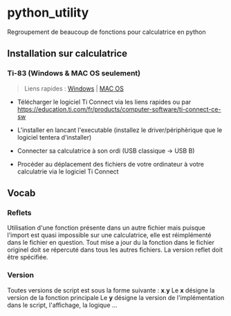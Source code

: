 # python_utility

Regroupement de beaucoup de fonctions pour calculatrice en python

## Installation sur calculatrice

### Ti-83 (Windows & MAC OS seulement)

> Liens rapides : [Windows](https://education.ti.com/download/en/ed-tech/13312F7CEC074A2DAFD7EE5646129839/3AECF615777A4BA7A566CA284C5DDEED/TIConnectCE-5.6.0.2082.exe) | [MAC OS](https://education.ti.com/download/en/ed-tech/68CEDD34FDC94622B4DBD173E6A0D8C3/53A0FBD756C04C2A9B67856A0966CD82/TIConnectCE-5.6.0.2082.dmg)

- Télécharger le logiciel Ti Connect via les liens rapides ou par https://education.ti.com/fr/products/computer-software/ti-connect-ce-sw

- L'installer en lancant l'executable (installez le driver/périphèrique que le logiciel tentera d'installer)

- Connecter sa calculatrice à son ordi (USB classique -> USB B)

- Procéder au déplacement des fichiers de votre ordinateur à votre calculatrie via le logiciel Ti Connect

## Vocab

### Reflets

Utilisation d'une fonction présente dans un autre fichier mais puisque l'import est quasi impossible sur une calculatrice, elle est réimplémenté dans le fichier en question.
Tout mise a jour du la fonction dans le fichier originel doit se répercuté dans tous les autres fichiers.
La version reflet doit être spécifiée.

### Version
Toutes versions de script est sous la forme suivante : **x**.**y**
Le **x** désigne la version de la fonction principale
Le **y** désigne la version de l'implémentation dans le script, l'affichage, la logique ...
